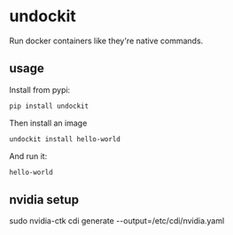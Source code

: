 # undockit

Run docker containers like they're native commands.

## usage

Install from pypi:

```bash
pip install undockit
```

Then install an image

```bash
undockit install hello-world
```

And run it:

```bash
hello-world
```


## nvidia setup

sudo nvidia-ctk cdi generate --output=/etc/cdi/nvidia.yaml


